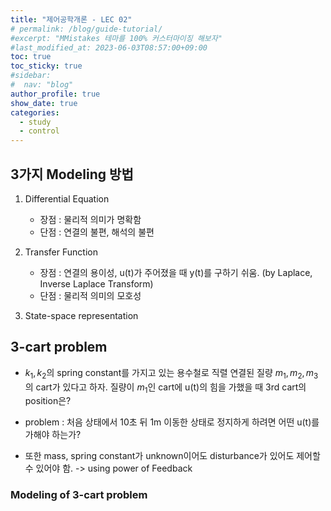 ```yaml
---
title: "제어공학개론 - LEC 02"
# permalink: /blog/guide-tutorial/
#excerpt: "MMistakes 테마를 100% 커스터마이징 해보자"
#last_modified_at: 2023-06-03T08:57:00+09:00
toc: true
toc_sticky: true
#sidebar:
#  nav: "blog"
author_profile: true
show_date: true
categories:
  - study
  - control
---
```


## 3가지 Modeling 방법

1. Differential Equation

	- 장점 : 물리적 의미가 명확함
	- 단점 : 연결의 불편, 해석의 불편

2. Transfer Function

	- 장점 : 연결의 용이성, u(t)가 주어졌을 때 y(t)를 구하기 쉬움. (by Laplace, Inverse Laplace Transform)
	- 단점 : 물리적 의미의 모호성

3. State-space representation

## 3-cart problem

- $k_1, k_2$의 spring constant를 가지고 있는 용수철로 직렬 연결된 질량 $m_1, m_2, m_3$의 cart가 있다고 하자. 질량이 $m_1$인 cart에 u(t)의 힘을 가했을 때 3rd cart의 position은?

- problem : 처음 상태에서 10초 뒤 1m 이동한 상태로 정지하게 하려면 어떤 u(t)를 가해야 하는가?

- 또한 mass, spring constant가 unknown이어도 disturbance가 있어도 제어할 수 있어야 함. -> using power of Feedback

### Modeling of 3-cart problem